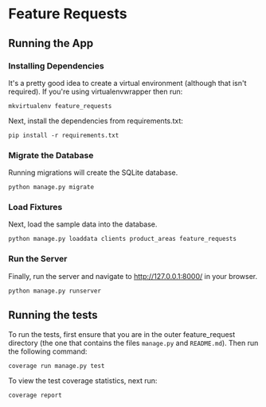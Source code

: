 # Feature Requests

## Running the App

### Installing Dependencies

It's a pretty good idea to create a virtual environment (although that isn't
required). If you're using virtualenvwrapper then run:

    mkvirtualenv feature_requests

Next, install the dependencies from requirements.txt:

    pip install -r requirements.txt

### Migrate the Database

Running migrations will create the SQLite database.

    python manage.py migrate

### Load Fixtures

Next, load the sample data into the database.

    python manage.py loaddata clients product_areas feature_requests

### Run the Server

Finally, run the server and navigate to http://127.0.0.1:8000/ in your browser.

    python manage.py runserver

## Running the tests

To run the tests, first ensure that you are in the outer feature_request
directory (the one that contains the files `manage.py` and `README.md`). Then
run the following command:

    coverage run manage.py test

To view the test coverage statistics, next run:

    coverage report
